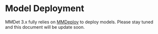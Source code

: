 # Model Deployment

MMDet 3.x fully relies on [MMDeploy](https://mmdeploy.readthedocs.io/) to deploy models.
Please stay tuned and this document will be update soon.
